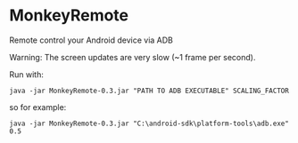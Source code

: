 # MonkeyRemote
Remote control your Android device via ADB

Warning: The screen updates are very slow (~1 frame per second).

Run with:

    java -jar MonkeyRemote-0.3.jar "PATH TO ADB EXECUTABLE" SCALING_FACTOR

so for example:

    java -jar MonkeyRemote-0.3.jar "C:\android-sdk\platform-tools\adb.exe" 0.5

